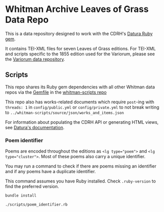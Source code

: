 # Whitman Archive Leaves of Grass Data Repo

This is a data repository designed to work with the CDRH's [Datura Ruby gem](https://github.com/CDRH/datura).

It contains TEI-XML files for seven Leaves of Grass editions. For TEI-XML and scripts specific to the 1855 edition used for the Variorum, please see the [Variorum data repository](https://github.com/whitmanarchive/whitman-LG_1855_variorum).

## Scripts

This repo shares its Ruby gem dependencies with all other Whitman data
repos via the
[Gemfile](https://github.com/whitmanarchive/whitman-scripts/blob/main/Gemfile)
in the [whitman-scripts
repo](https://github.com/whitmanarchive/whitman-scripts)

This repo also has works-related documents which require `post`-ing
with `threads: 1` in `config/public.yml` or `config/private.yml` to not
break writing to `../whitman-scripts/source/json/works_and_items.json`

For information about populating the CDRH API or generating HTML views, see [Datura's documentation](https://github.com/CDRH/datura).

### Poem identifier

Poems are encoded throughout the editions as `<lg type="poem">` and `<lg type="cluster">`. Most of these poems also carry a unique identifier.

You may run a command to check if there are poems missing an identifier and if any poems have a duplicate identifier.

This command assumes you have Ruby installed. Check `.ruby-version` to find the preferred version.

```bash
bundle install

./scripts/poem_identifier.rb
```
